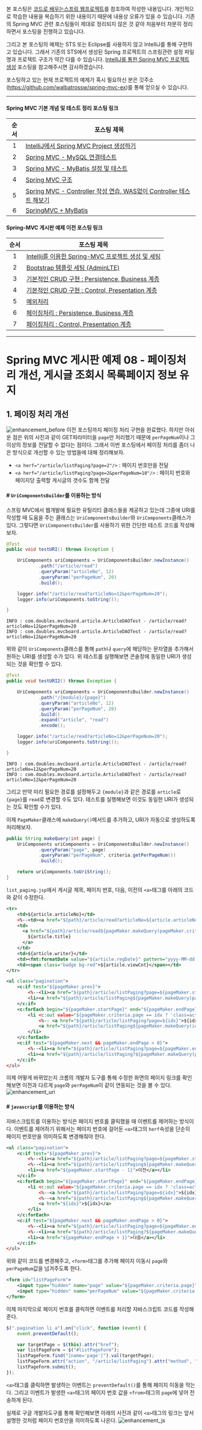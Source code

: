 
본 포스팅은 [코드로 배우는스프링 웹프로젝트](http://www.yes24.com/24/goods/19720776?scode=032&OzSrank=1)를 참조하여 작성한 내용입니다. 개인적으로 학습한 내용을 복습하기 위한 내용이기 때문에 내용상 오류가 있을 수 있습니다. 기존의 Spring MVC 관련 포스팅들이 제대로 정리되지 않은 것 같아 처음부터 차분히 정리하면서 포스팅을 진행하고 있습니다.

그리고 본 포스팅의 예제는 STS 또는 Eclipse를 사용하지 않고 IntelliJ를 통해 구현하고 있습니다. 그래서 기존의 STS에서 생성된 Spring 프로젝트의 스프링관련 설정 파일명과 프로젝트 구조가 약간 다를 수 있습니다. [IntelliJ를 통한 Spring MVC 프로젝트 생성](http://doublesprogramming.tistory.com/171?category=667155) 포스팅을 참고해주시면 감사하겠습니다.

포스팅하고 있는 현재 프로젝트의 예제가 혹시 필요하신 분은 깃주소(https://github.com/walbatrossw/spring-mvc-ex)를 통해 얻으실 수 있습니다.

---

#### Spring MVC 기본 개념 및 테스트 정리 포스팅 링크
|순서|포스팅 제목|
|:---:|---|
|1|[IntelliJ에서 Spring MVC Project 생성하기](http://doublesprogramming.tistory.com/171)|
|2|[Spring MVC - MySQL 연결테스트](http://doublesprogramming.tistory.com/172)|
|3|[Spring MVC - MyBatis 설정 및 테스트](http://doublesprogramming.tistory.com/173)|
|4|[Spring MVC 구조](http://doublesprogramming.tistory.com/174)|
|5|[Spring MVC - Controller 작성 연습, WAS없이 Controller 테스트 해보기](http://doublesprogramming.tistory.com/175)|
|6|[SpringMVC + MyBatis](http://doublesprogramming.tistory.com/176)|

#### Spring-MVC 게시판 예제  이전 포스팅 링크
|순서|포스팅 제목|
|:---:|---|
|1|[Intellij를 이용한 Spring-MVC 프로젝트 생성 및 세팅](http://doublesprogramming.tistory.com/177)|
|2|[Bootstrap 템플릿 세팅 (AdminLTE)](http://doublesprogramming.tistory.com/178)|
|3|[기본적인 CRUD 구현 : Persistence, Business 계층](http://doublesprogramming.tistory.com/195)|
|4|[기본적인 CRUD 구현 : Control, Presentation 계층](http://doublesprogramming.tistory.com/196)|
|5|[예외처리](http://doublesprogramming.tistory.com/197)|
|6|[페이징처리 : Persistence, Business 계층](http://doublesprogramming.tistory.com/198)|
|7|[페이징처리 : Control, Presentation 계층](http://doublesprogramming.tistory.com/199)|
---

# Spring MVC 게시판 예제 08 - 페이징처리 개선, 게시글 조회시 목록페이지 정보 유지

## 1. 페이징 처리 개선
![enhancement_before]()
이전 포스팅까지 페이징 처리 구현을 완료했다. 하지만 아쉬운 점은 위의 사진과 같이 GET파라미터을 `page`만 처리했기 때문에 `perPageNum`이나 그 이상의 정보를 전달할 수 없다는 점이다. 그래서 이번 포스팅에서 페이징 처리를 좀더 나은 방식으로 개선할 수 있는 방법들에 대해 정리해보자.
- `<a herf="/article/listPaging?page=2"/>` : 페이지 번호만을 전달
- `<a herf="/article/listPaging?page=2&perPageNum=10"/>` : 페이지 번호와 페이지당 출력할 게시글의 갯수도 함께 전달

#### # `UriComponentsBuilder`를 이용하는 방식
스프링 MVC에서 웹개발에 필요한 유틸리티 클래스들을 제공하고 있는데 그중에 URI를 작성할 때 도움을 주는 클래스는 `UriComponentsBuilder`와 `UriComponents`클래스가 있다. 그렇다면 `UriComponentsBuilder`를 사용하기 위한 간단한 테스트 코드를 작성해보자.
```java
@Test
public void testURI() throws Exception {

    UriComponents uriComponents = UriComponentsBuilder.newInstance()
            .path("/article/read")
            .queryParam("articleNo", 12)
            .queryParam("perPageNum", 20)
            .build();

    logger.info("/article/read?articleNo=12&perPageNum=20");
    logger.info(uriComponents.toString());

}
```
```
INFO : com.doubles.mvcboard.article.ArticleDAOTest - /article/read?articleNo=12&perPageNum=20
INFO : com.doubles.mvcboard.article.ArticleDAOTest - /article/read?articleNo=12&perPageNum=20
```
위와 같이 `UriComponents`클래스를 통해 `path`나 `query`에 해당하는 문자열을 추가해서 원하는 URI를 생성할 수가 있다. 위 테스트를 실행해보면 콘솔창에 동일한 URI가 생성되는 것을 확인할 수 있다.

```java
@Test
public void testURI2() throws Exception {

    UriComponents uriComponents = UriComponentsBuilder.newInstance()
            .path("/{module}/{page}")
            .queryParam("articleNo", 12)
            .queryParam("perPageNum", 20)
            .build()
            .expand("article", "read")
            .encode();

    logger.info("/article/read?articleNo=12&perPageNum=20");
    logger.info(uriComponents.toString());

}
```
```
INFO : com.doubles.mvcboard.article.ArticleDAOTest - /article/read?articleNo=12&perPageNum=20
INFO : com.doubles.mvcboard.article.ArticleDAOTest - /article/read?articleNo=12&perPageNum=20
```
그리고 만약 미리 필요한 경로를 설정해두고 `{module}`과 같은 경로를 `article`로 `{page}`를 `read`로 변경할 수도 있다. 테스트를 실행해보면 이것도 동일한 URI가 생성되는 것도 확인할 수가 있다.

이제 `PageMaker`클래스에 `makeQuery()`메서드를 추가하고, URI가 자동으로 생성하도록 처리해보자.
```java
public String makeQuery(int page) {
    UriComponents uriComponents = UriComponentsBuilder.newInstance()
            .queryParam("page", page)
            .queryParam("perPageNum", criteria.getPerPageNum())
            .build();

    return uriComponents.toUriString();
}
```
`list_paging.jsp`에서 게시글 제목, 페이지 번호, 다음, 이전의 `<a>`태그를 아래의 코드와 같이 수정한다.
```xml
<tr>
    <td>${article.articleNo}</td>
    <%--<td><a href="${path}/article/read?articleNo=${article.articleNo}">${article.title}</a></td>--%>
    <td>
      <a href="${path}/article/read${pageMaker.makeQuery(pageMaker.criteria.page)}&articleNo=${article.articleNo}">
        ${article.title}
      </a>
    </td>
    <td>${article.writer}</td>
    <td><fmt:formatDate value="${article.regDate}" pattern="yyyy-MM-dd a HH:mm"/></td>
    <td><span class="badge bg-red">${article.viewCnt}</span></td>
</tr>
```

```xml
<ul class="pagination">
    <c:if test="${pageMaker.prev}">
        <%--<li><a href="${path}/article/listPaging?page=${pageMaker.startPage - 1}">이전</a></li>--%>
        <li><a href="${path}/article/listPaging${pageMaker.makeQuery(pageMaker.startPage - 1)}">이전</a></li>
    </c:if>
    <c:forEach begin="${pageMaker.startPage}" end="${pageMaker.endPage}" var="idx">
        <li <c:out value="${pageMaker.criteria.page == idx ? 'class=active' : ''}"/>>
            <%-- <a href="${path}/article/listPaging?page=${idx}">${idx}</a> --%>
            <a href="${path}/article/listPaging${pageMaker.makeQuery(idx)}">${idx}</a>
        </li>
    </c:forEach>
    <c:if test="${pageMaker.next && pageMaker.endPage > 0}">
        <%--<li><a href="${path}/article/listPaging?page=${pageMaker.endPage + 1}">다음</a></li>--%>
        <li><a href="${path}/article/listPaging?${pageMaker.makeQuery(pageMaker.endPage + 1)}">다음</a></li>
    </c:if>
</ul>
```
이제 어떻게 바뀌었는지 크롬의 개발자 도구를 통해 수정한 화면의 페이지 링크를 확인해보면 이전과 다르게 `page`와 `perPageNum`이 같이 연동되는 것을 볼 수 있다.
![enhancement_uri]()


#### # `javascript`를 이용하는 방식
자바스크립트를 이용하는 방식은 페이지 번호를 클릭했을 때 이벤트를 제어하는 방식이다. 이벤트를 제어하기 위해서는 페이지 번호에 걸어둔 `<a>`태그의 `herf`속성을 단순히 페이지 번호만을 의미하도록 변경해줘야 한다.
```xml
<ul class="pagination">
    <c:if test="${pageMaker.prev}">
        <%--<li><a href="${path}/article/listPaging?page=${pageMaker.startPage - 1}">이전</a></li>--%>
        <%--<li><a href="${path}/article/listPaging${pageMaker.makeQuery(pageMaker.startPage - 1)}">이전</a></li>--%>
        <li><a href="${pageMaker.startPage - 1}">이전</a></li>
    </c:if>
    <c:forEach begin="${pageMaker.startPage}" end="${pageMaker.endPage}" var="idx">
        <li <c:out value="${pageMaker.criteria.page == idx ? 'class=active' : ''}"/>>
            <%--<a href="${path}/article/listPaging?page=${idx}">${idx}</a>--%>
            <%--<a href="${path}/article/listPaging${pageMaker.makeQuery(idx)}">${idx}</a>--%>
            <a href="${idx}">${idx}</a>
        </li>
    </c:forEach>
    <c:if test="${pageMaker.next && pageMaker.endPage > 0}">
        <%--<li><a href="${path}/article/listPaging?page=${pageMaker.endPage + 1}">다음</a></li>--%>
        <%--<li><a href="${path}/article/listPaging?${pageMaker.makeQuery(pageMaker.endPage + 1)}">다음</a></li>--%>
        <li><a href="${pageMaker.endPage + 1}">다음</a></li>
    </c:if>
</ul>
```
위와 같이 코드를 변경해주고, `<form>`태그를 추가해 페이지 이동시 `page`와 `perPageNum`값을 넘겨주도록 한다.
```xml
<form id="listPageForm">
    <input type="hidden" name="page" value="${pageMaker.criteria.page}">
    <input type="hidden" name="perPageNum" value="${pageMaker.criteria.perPageNum}">
</form>
```
이제 마지막으로 페이지 번호를 클릭하면 이벤트를 처리할 자바스크립트 코드를 작성해준다.
```js
$(".pagination li a").on("click", function (event) {
    event.preventDefault();

    var targetPage = $(this).attr("href");
    var listPageForm = $("#listPageForm");
    listPageForm.find("[name='page']").val(targetPage);
    listPageForm.attr("action", "/article/listPaging").attr("method", "get");
    listPageForm.submit();
});
```
`<a>`태그를 클릭하면 발생하는 이벤트는 `preventDefault()`를 통해 페이지 이동을 막는다. 그리고 이벤트가 발생한 `<a>`태그의 페이지 번호 값을 `<from>`태그의 `page`에 넣어 전송하게 된다.

실제로 구글 개발자도구를 통해 확인해보면 아래의 사진과 같이 `<a>`태그의 링크는 앞서 설명한 것처럼 페이지 번호만을 의미하도록 나온다.
![enhancement_js]()
